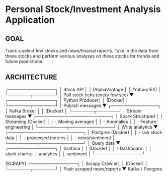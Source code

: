 # Personal Stock/Investment Analysis Application

## GOAL

Track a select few stocks and news/finacial reports. Take in the data from these stocks and perform various analyses on these stocks for trends and future predictions. 

## ARCHITECTURE 

 ┌───────────────┐
 │ Stock API     │
 │ (AlphaVantage │
 │  /Yahoo/IEX)  │
 └───────┬───────┘
         │ Pull stock ticks (every few sec)
         ▼
 ┌───────────────┐
 │ Python Producer│
 │ (Docker)       │
 └───────┬───────┘
         │ Publish messages
         ▼
 ┌───────────────┐
 │ Kafka Broker  │
 │ (Docker)      │
 └───────┬───────┘
         │ Stream messages
         ▼
 ┌────────────────────────┐
 │ Spark Structured       │
 │ Streaming (Docker)     │
 │ - Moving averages      │
 │ - Anomalies            │
 │ - Feature engineering  │
 └─────────┬──────────────┘
           │ Write analytics
           ▼
 ┌────────────────────────┐
 │ Postgres (Docker)      │
 │ - raw stock data       │
 │ - processed metrics    │
 │ - news/sentiment       │
 └─────────┬──────────────┘
           │ Query data
           ▼
 ┌───────────────┐
 │ Grafana       │
 │ (Docker)      │
 │ - Dashboard:  │
 │   stock charts│
 │   analytics   │
 │   sentiment   │
 └───────────────┘
 
 (SCRAPY)
 ┌───────────────┐
 │ Scrapy Crawler│
 │ (Docker)      │
 └───────┬───────┘
         │ Push scraped news/reports
         ▼
     Kafka / Postgres
